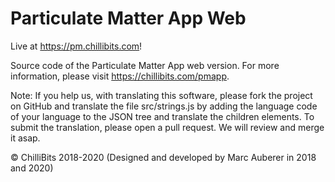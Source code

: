 # Particulate Matter App Web

Live at https://pm.chillibits.com!

Source code of the Particulate Matter App web version. For more information, please visit https://chillibits.com/pmapp.

Note: If you help us, with translating this software, please fork the project on GitHub and translate the file src/strings.js by adding the language code of your language to the JSON tree and translate the children elements. To submit the translation, please open a pull request. We will review and merge it asap.

© ChilliBits 2018-2020 (Designed and developed by Marc Auberer in 2018 and 2020)
